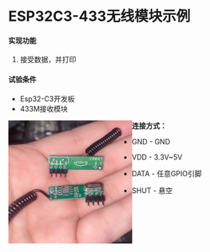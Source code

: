 # ESP32C3-433无线模块示例
#### 实现功能

1. 接受数据，并打印



#### 试验条件

- Esp32-C3开发板
- 433M接收模块



<img src="image/AgAABZ3ezlEUca5sjMVLHrtIPZTo7CDs.png" alt="img" align="left" style="zoom: 33%;" />



**连接方式：**

- GND - GND

- VDD - 3.3V~5V

- DATA - 任意GPIO引脚

- SHUT - 悬空

